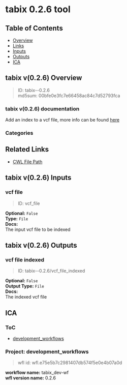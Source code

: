 
tabix 0.2.6 tool
================

## Table of Contents
  
- [Overview](#tabix-v026-overview)  
- [Links](#related-links)  
- [Inputs](#tabix-v026-inputs)  
- [Outputs](#tabix-v026-outputs)  
- [ICA](#ica)  


## tabix v(0.2.6) Overview



  
> ID: tabix--0.2.6  
> md5sum: 00bfe0e3fc7e66458ac84c7d52793fca

### tabix v(0.2.6) documentation
  
Add an index to a vcf file, more info can be found [here](http://www.htslib.org/doc/tabix.html)

### Categories
  


## Related Links
  
- [CWL File Path](../../../../../../tools/tabix/0.2.6/tabix__0.2.6.cwl)  

  


## tabix v(0.2.6) Inputs

### vcf file



  
> ID: vcf_file
  
**Optional:** `False`  
**Type:** `File`  
**Docs:**  
The input vcf file to be indexed

  


## tabix v(0.2.6) Outputs

### vcf file indexed



  
> ID: tabix--0.2.6/vcf_file_indexed  

  
**Optional:** `False`  
**Output Type:** `File`  
**Docs:**  
The indexed vcf file
  

  


## ICA

### ToC
  
- [development_workflows](#project-development_workflows)  


### Project: development_workflows


> wfl id: wfl.e75e5b7c2981407db574f5e0e4b07a0d  

  
**workflow name:** tabix_dev-wf  
**wfl version name:** 0.2.6  

  

